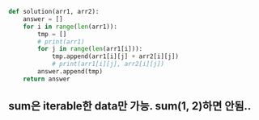 ```python
def solution(arr1, arr2):
    answer = []
    for i in range(len(arr1)):
        tmp = []
        # print(arr1)
        for j in range(len(arr1[i])):
            tmp.append(arr1[i][j] + arr2[i][j])
            # print(arr1[i][j], arr2[i][j])
        answer.append(tmp)
    return answer
 ```
 
## sum은 iterable한 data만 가능. sum(1, 2)하면 안됨..
